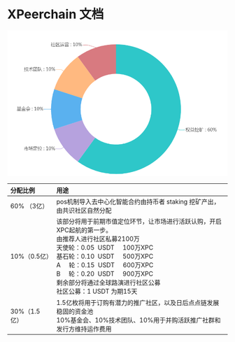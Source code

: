 # XPeerchain 文档

![XPC分配](assets/images/index_1.png)

| 分配比例   | 用途   | 
|:----|:----|
| 60% （3亿）   | pos机制导入去中心化智能合约由持币者 staking 挖矿产出，由共识社区自然分配   | 
| 10%（0.5亿）   | 该部分将用于前期市值定位环节，让市场进行活跃认购，开启XPC起航的第一步。<br>由推荐人进行社区私募2100万<br>天使轮：0.05  USDT     100万XPC<br>基石轮：0.10  USDT     500万XPC<br>A     轮：0.15  USDT     600万XPC<br>B     轮：0.20  USDT     900万XPC<br>剩余部分将通过全球路演进行社区公募<br>社区公募：1 USDT  为期15天   | 
| 30%（1.5 亿）   | 1.5亿枚将用于订购有潜力的推广社区，以及日后点点链发展稳固的资金池<br>10%基金会、10%技术团队、10%用于并购活跃推广社群和发行方维持运作费用   | 
